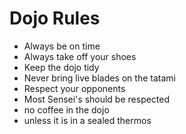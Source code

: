 Dojo Rules
==========
* Always be on time
* Always take off your shoes
* Keep the dojo tidy
* Never bring live blades on the tatami
* Respect your opponents
* Most Sensei's should be respected
* no coffee in the dojo
* unless it is in a sealed thermos

